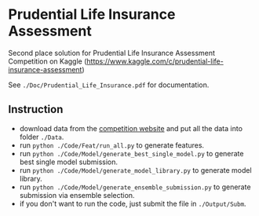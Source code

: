 # Prudential Life Insurance Assessment 

Second place solution for Prudential Life Insurance Assessment Competition on Kaggle (https://www.kaggle.com/c/prudential-life-insurance-assessment)

See `./Doc/Prudential_Life_Insurance.pdf` for documentation.

## Instruction

* download data from the [competition website](https://www.kaggle.com/c/crowdflower-search-relevance/data) and put all the data into folder `./Data`.
* run `python ./Code/Feat/run_all.py` to generate features.
* run `python ./Code/Model/generate_best_single_model.py` to generate best single model submission.
* run `python ./Code/Model/generate_model_library.py` to generate model library.
* run `python ./Code/Model/generate_ensemble_submission.py` to generate submission via ensemble selection.
* if you don't want to run the code, just submit the file in `./Output/Subm`.
